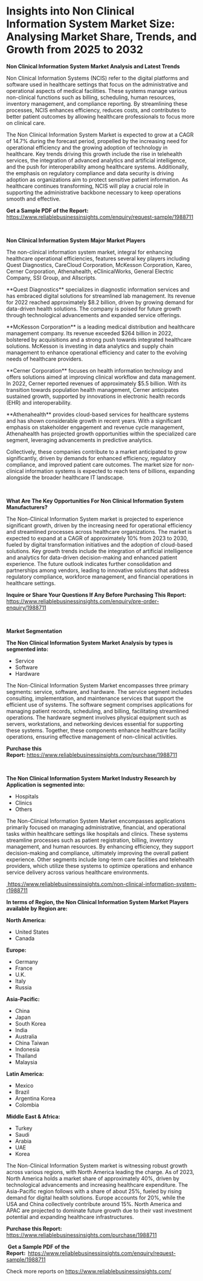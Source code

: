 <p><h1>Insights into Non Clinical Information System Market Size: Analysing Market Share, Trends, and Growth from 2025 to 2032</h1></p><p><strong>Non Clinical Information System Market Analysis and Latest Trends</strong></p>
<p><p>Non Clinical Information Systems (NCIS) refer to the digital platforms and software used in healthcare settings that focus on the administrative and operational aspects of medical facilities. These systems manage various non-clinical functions such as billing, scheduling, human resources, inventory management, and compliance reporting. By streamlining these processes, NCIS enhances efficiency, reduces costs, and contributes to better patient outcomes by allowing healthcare professionals to focus more on clinical care.</p><p>The Non Clinical Information System Market is expected to grow at a CAGR of 14.7% during the forecast period, propelled by the increasing need for operational efficiency and the growing adoption of technology in healthcare. Key trends driving this growth include the rise in telehealth services, the integration of advanced analytics and artificial intelligence, and the push for interoperability among healthcare systems. Additionally, the emphasis on regulatory compliance and data security is driving adoption as organizations aim to protect sensitive patient information. As healthcare continues transforming, NCIS will play a crucial role in supporting the administrative backbone necessary to keep operations smooth and effective.</p></p>
<p><strong>Get a Sample PDF of the Report:&nbsp;</strong> <a href="https://www.reliablebusinessinsights.com/enquiry/request-sample/1988711?utm_campaign=1847&utm_medium=2&utm_source=Github&utm_content=ia&utm_term=15012025&utm_id=non-clinical-information-system">https://www.reliablebusinessinsights.com/enquiry/request-sample/1988711</a></p>
<p>&nbsp;</p>
<p><strong>Non Clinical Information System Major Market Players</strong></p>
<p><p>The non-clinical information system market, integral for enhancing healthcare operational efficiencies, features several key players including Quest Diagnostics, CareCloud Corporation, McKesson Corporation, Kareo, Cerner Corporation, Athenahealth, eClinicalWorks, General Electric Company, SSI Group, and Allscripts.</p><p>**Quest Diagnostics** specializes in diagnostic information services and has embraced digital solutions for streamlined lab management. Its revenue for 2022 reached approximately $8.2 billion, driven by growing demand for data-driven health solutions. The company is poised for future growth through technological advancements and expanded service offerings.</p><p>**McKesson Corporation** is a leading medical distribution and healthcare management company. Its revenue exceeded $264 billion in 2022, bolstered by acquisitions and a strong push towards integrated healthcare solutions. McKesson is investing in data analytics and supply chain management to enhance operational efficiency and cater to the evolving needs of healthcare providers.</p><p>**Cerner Corporation** focuses on health information technology and offers solutions aimed at improving clinical workflow and data management. In 2022, Cerner reported revenues of approximately $5.5 billion. With its transition towards population health management, Cerner anticipates sustained growth, supported by innovations in electronic health records (EHR) and interoperability.</p><p>**Athenahealth** provides cloud-based services for healthcare systems and has shown considerable growth in recent years. With a significant emphasis on stakeholder engagement and revenue cycle management, Athenahealth has projected growth opportunities within the specialized care segment, leveraging advancements in predictive analytics.</p><p>Collectively, these companies contribute to a market anticipated to grow significantly, driven by demands for enhanced efficiency, regulatory compliance, and improved patient care outcomes. The market size for non-clinical information systems is expected to reach tens of billions, expanding alongside the broader healthcare IT landscape.</p></p>
<p>&nbsp;</p>
<p><strong>What Are The Key Opportunities For Non Clinical Information System Manufacturers?</strong></p>
<p><p>The Non-Clinical Information System market is projected to experience significant growth, driven by the increasing need for operational efficiency and streamlined processes across healthcare organizations. The market is expected to expand at a CAGR of approximately 10% from 2023 to 2030, fueled by digital transformation initiatives and the adoption of cloud-based solutions. Key growth trends include the integration of artificial intelligence and analytics for data-driven decision-making and enhanced patient experience. The future outlook indicates further consolidation and partnerships among vendors, leading to innovative solutions that address regulatory compliance, workforce management, and financial operations in healthcare settings.</p></p>
<p><strong>Inquire or Share Your Questions If Any Before Purchasing This Report:</strong> <a href="https://www.reliablebusinessinsights.com/enquiry/pre-order-enquiry/1988711?utm_campaign=1847&utm_medium=2&utm_source=Github&utm_content=ia&utm_term=15012025&utm_id=non-clinical-information-system">https://www.reliablebusinessinsights.com/enquiry/pre-order-enquiry/1988711</a></p>
<p>&nbsp;</p>
<p><strong>Market Segmentation</strong></p>
<p><strong>The Non Clinical Information System Market Analysis by types is segmented into:</strong></p>
<p><ul><li>Service</li><li>Software</li><li>Hardware</li></ul></p>
<p><p>The Non-Clinical Information System Market encompasses three primary segments: service, software, and hardware. The service segment includes consulting, implementation, and maintenance services that support the efficient use of systems. The software segment comprises applications for managing patient records, scheduling, and billing, facilitating streamlined operations. The hardware segment involves physical equipment such as servers, workstations, and networking devices essential for supporting these systems. Together, these components enhance healthcare facility operations, ensuring effective management of non-clinical activities.</p></p>
<p><strong>Purchase this Report:&nbsp;</strong><a href="https://www.reliablebusinessinsights.com/purchase/1988711?utm_campaign=1847&utm_medium=2&utm_source=Github&utm_content=ia&utm_term=15012025&utm_id=non-clinical-information-system">https://www.reliablebusinessinsights.com/purchase/1988711</a></p>
<p>&nbsp;</p>
<p><strong>The Non Clinical Information System Market Industry Research by Application is segmented into:</strong></p>
<p><ul><li>Hospitals</li><li>Clinics</li><li>Others</li></ul></p>
<p><p>The Non-Clinical Information System Market encompasses applications primarily focused on managing administrative, financial, and operational tasks within healthcare settings like hospitals and clinics. These systems streamline processes such as patient registration, billing, inventory management, and human resources. By enhancing efficiency, they support decision-making and compliance, ultimately improving the overall patient experience. Other segments include long-term care facilities and telehealth providers, which utilize these systems to optimize operations and enhance service delivery across various healthcare environments.</p></p>
<p><a href="https://www.reliablebusinessinsights.com/non-clinical-information-system-r1988711?utm_campaign=1847&utm_medium=2&utm_source=Github&utm_content=ia&utm_term=15012025&utm_id=non-clinical-information-system">&nbsp;https://www.reliablebusinessinsights.com/non-clinical-information-system-r1988711</a></p>
<p><strong>In terms of Region, the Non Clinical Information System Market Players available by Region are:</strong></p>
<p>
    <p> <strong> North America: </strong>
        <ul>
            <li>United States</li>
            <li>Canada</li>
        </ul>
        </p> 
    <p> <strong> Europe: </strong>
        <ul>
            <li>Germany</li>
            <li>France</li>
            <li>U.K.</li>
            <li>Italy</li>
            <li>Russia</li>
        </ul>
        </p> 
    <p> <strong> Asia-Pacific: </strong>
        <ul>
            <li>China</li>
            <li>Japan</li>
            <li>South Korea</li>
            <li>India</li>
            <li>Australia</li>
            <li>China Taiwan</li>
            <li>Indonesia</li>
            <li>Thailand</li>
            <li>Malaysia</li>
        </ul>
        </p> 
    <p> <strong> Latin America: </strong>
        <ul>
            <li>Mexico</li>
            <li>Brazil</li>
            <li>Argentina Korea</li>
            <li>Colombia</li>
        </ul>
        </p> 
    <p> <strong> Middle East & Africa: </strong>
        <ul>
            <li>Turkey</li>
            <li>Saudi</li>
            <li>Arabia</li>
            <li>UAE</li>
            <li>Korea</li>
        </ul>
    </p>
    </p>
<p><p>The Non-Clinical Information System market is witnessing robust growth across various regions, with North America leading the charge. As of 2023, North America holds a market share of approximately 40%, driven by technological advancements and increasing healthcare expenditure. The Asia-Pacific region follows with a share of about 25%, fueled by rising demand for digital health solutions. Europe accounts for 20%, while the USA and China collectively contribute around 15%. North America and APAC are projected to dominate future growth due to their vast investment potential and expanding healthcare infrastructures.</p></p>
<p><strong>Purchase this Report: </strong><a href="https://www.reliablebusinessinsights.com/purchase/1988711?utm_campaign=1847&utm_medium=2&utm_source=Github&utm_content=ia&utm_term=15012025&utm_id=non-clinical-information-system">https://www.reliablebusinessinsights.com/purchase/1988711</a></p>
<p>&nbsp;<strong>Get a Sample PDF of the Report:&nbsp;&nbsp;</strong><a href="https://www.reliablebusinessinsights.com/enquiry/request-sample/1988711?utm_campaign=1847&utm_medium=2&utm_source=Github&utm_content=ia&utm_term=15012025&utm_id=non-clinical-information-system">https://www.reliablebusinessinsights.com/enquiry/request-sample/1988711</a></p>
<p><strong></strong></p>
<p>Check more reports on <a href="https://www.reliablebusinessinsights.com/?utm_campaign=1847&utm_medium=2&utm_source=Github&utm_content=ia&utm_term=15012025&utm_id=non-clinical-information-system">https://www.reliablebusinessinsights.com/</a></p>